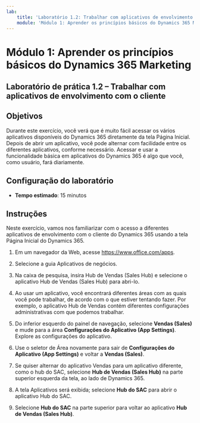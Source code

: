```yaml
---
lab:
    title: 'Laboratório 1.2: Trabalhar com aplicativos de envolvimento com o cliente'
    module: 'Módulo 1: Aprender os princípios básicos do Dynamics 365 Marketing'
---
```


Módulo 1: Aprender os princípios básicos do Dynamics 365 Marketing
========================

## Laboratório de prática 1.2 – Trabalhar com aplicativos de envolvimento com o cliente 

## Objetivos

Durante este exercício, você verá que é muito fácil acessar os vários aplicativos disponíveis do Dynamics 365 diretamente da tela Página Inicial. Depois de abrir um aplicativo, você pode alternar com facilidade entre os diferentes aplicativos, conforme necessário. Acessar e usar a funcionalidade básica em aplicativos do Dynamics 365 é algo que você, como usuário, fará diariamente.


## Configuração do laboratório

  - **Tempo estimado**: 15 minutos

## Instruções

Neste exercício, vamos nos familiarizar com o acesso a diferentes aplicativos de envolvimento com o cliente do Dynamics 365 usando a tela Página Inicial do Dynamics 365. 

1.	Em um navegador da Web, acesse https://www.office.com/apps. 

2.	Selecione a guia Aplicativos de negócios.  

3.	Na caixa de pesquisa, insira Hub de Vendas (Sales Hub) e selecione o aplicativo Hub de Vendas (Sales Hub) para abri-lo.  

4. Ao usar um aplicativo, você encontrará diferentes áreas com as quais você pode trabalhar, de acordo com o que estiver tentando fazer. Por exemplo, o aplicativo Hub de Vendas contém diferentes configurações administrativas com que podemos trabalhar. 

5. Do inferior esquerdo do painel de navegação, selecione **Vendas (Sales)** e mude para a área **Configurações do Aplicativo (App Settings)**. Explore as configurações do aplicativo.

6. Use o seletor de Área novamente para sair de **Configurações do Aplicativo (App Settings)** e voltar a **Vendas (Sales)**.

7. Se quiser alternar do aplicativo Vendas para um aplicativo diferente, como o hub do SAC, selecione **Hub de Vendas (Sales Hub)** na parte superior esquerda da tela, ao lado de Dynamics 365. 

8. A tela Aplicativos será exibida; selecione **Hub do SAC** para abrir o aplicativo Hub do SAC. 

9. Selecione **Hub do SAC** na parte superior para voltar ao aplicativo **Hub de Vendas (Sales Hub)**. 
